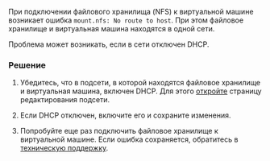 При подключении файлового хранилища (NFS) к виртуальной машине возникает ошибка `mount.nfs: No route to host`. При этом файловое хранилище и виртуальная машина находятся в одной сети.

Проблема может возникать, если в сети отключен DHCP.

### Решение

1. Убедитесь, что в подсети, в которой находятся файловое хранилище и виртуальная машина, включен DHCP. Для этого [откройте](../../../../networks/vnet/instructions/net#redaktirovanie_podseti) страницу редактирования подсети.

1. Если DHCP отключен, включите его и сохраните изменения.

1. Попробуйте еще раз подключить файловое хранилище к виртуальной машине. Если ошибка сохраняется, обратитесь в [техническую поддержку](/ru/contacts).